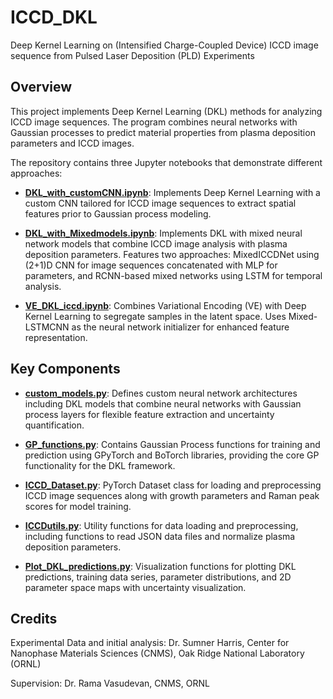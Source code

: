 # ICCD_DKL
Deep Kernel Learning on (Intensified Charge-Coupled Device) ICCD image sequence from Pulsed Laser Deposition (PLD) Experiments

## Overview

This project implements Deep Kernel Learning (DKL) methods for analyzing ICCD image sequences. The program combines neural networks with Gaussian processes to predict material properties from plasma deposition parameters and ICCD images.

The repository contains three Jupyter notebooks that demonstrate different approaches:

- **[DKL_with_customCNN.ipynb](DKL_with_customCNN.ipynb)**: Implements Deep Kernel Learning with a custom CNN tailored for ICCD image sequences to extract spatial features prior to Gaussian process modeling.

- **[DKL_with_Mixedmodels.ipynb](DKL_with_Mixedmodels.ipynb)**: Implements DKL with mixed neural network models that combine ICCD image analysis with plasma deposition parameters. Features two approaches: MixedICCDNet using (2+1)D CNN for image sequences concatenated with MLP for parameters, and RCNN-based mixed networks using LSTM for temporal analysis.

- **[VE_DKL_iccd.ipynb](VE_DKL_iccd.ipynb)**: Combines Variational Encoding (VE) with Deep Kernel Learning to segregate samples in the latent space. Uses Mixed-LSTMCNN as the neural network initializer for enhanced feature representation.

## Key Components
- **[custom_models.py](custom_models.py)**: Defines custom neural network architectures including DKL models that combine neural networks with Gaussian process layers for flexible feature extraction and uncertainty quantification.

- **[GP_functions.py](GP_functions.py)**: Contains Gaussian Process functions for training and prediction using GPyTorch and BoTorch libraries, providing the core GP functionality for the DKL framework.

- **[ICCD_Dataset.py](ICCD_Dataset.py)**: PyTorch Dataset class for loading and preprocessing ICCD image sequences along with growth parameters and Raman peak scores for model training.

- **[ICCDutils.py](ICCDutils.py)**: Utility functions for data loading and preprocessing, including functions to read JSON data files and normalize plasma deposition parameters.

- **[Plot_DKL_predictions.py](Plot_DKL_predictions.py)**: Visualization functions for plotting DKL predictions, training data series, parameter distributions, and 2D parameter space maps with uncertainty visualization.

## Credits
Experimental Data and initial analysis: Dr. Sumner Harris, Center for Nanophase Materials Sciences (CNMS), Oak Ridge National Laboratory (ORNL)

Supervision: Dr. Rama Vasudevan, CNMS, ORNL